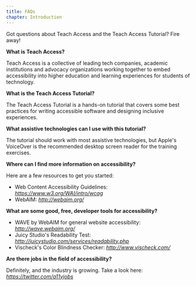 ```yaml
---
title: FAQs
chapter: Introduction
---
```

Got questions about Teach Access and the Teach Access Tutorial? Fire away!

**What is Teach Access?**

Teach Access is a collective of leading tech companies, academic institutions and advocacy organizations working together to embed accessibility into higher education and learning experiences for students of technology.

**What is the Teach Access Tutorial?**

The Teach Access Tutorial is a hands-on tutorial that covers some best practices for writing accessible software and designing inclusive experiences. 

**What assistive technologies can I use with this tutorial?**

The tutorial should work with most assistive technologies, but Apple's VoiceOver is the recommended desktop screen reader for the training exercises.

**Where can I find more information on accessibility?**

Here are a few resources to get you started:
- Web Content Accessibility Guidelines: <em><https://www.w3.org/WAI/intro/wcag></em>
- WebAIM: <em><http://webaim.org/></em>

**What are some good, free, developer tools for accessibility?**

- WAVE by WebAIM for general website accessibility: <em><http://wave.webaim.org/></em>
- Juicy Studio's Readability Test: 
<em><http://juicystudio.com/services/readability.php></em>
- Vischeck's Color Blindness Checker: <em><http://www.vischeck.com/></em>

**Are there jobs in the field of accessibility?**

Definitely, and the industry is growing. Take a look here: <em><https://twitter.com/a11yjobs></em>
